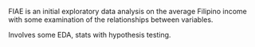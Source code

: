 FIAE is an initial exploratory data analysis on the average Filipino income with some examination of the relationships between variables.

Involves some EDA, stats with hypothesis testing.
